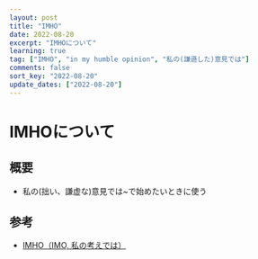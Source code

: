 ```yaml
---
layout: post
title: "IMHO"
date: 2022-08-20
excerpt: "IMHOについて"
learning: true
tag: ["IMHO", "in my humble opinion", "私の(謙遜した)意見では"]
comments: false
sort_key: "2022-08-20"
update_dates: ["2022-08-20"]
---
```


# IMHOについて

## 概要
 - 私の(拙い、謙虚な)意見では~で始めたいときに使う

## 参考
 - [IMHO（IMO, 私の考えでは）](https://makitani.net/shimauma/imho)
